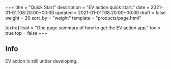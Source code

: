 +++
title = "Quick Start"
description = "EV action quick start."
date = 2021-01-01T08:20:00+00:00
updated = 2021-01-01T08:20:00+00:00
draft = false
weight = 20
sort_by = "weight"
template = "products/page.html"

[extra]
lead = "One page summary of how to get the EV action app."
toc = true
top = false
+++

## Info

EV action is still under developing.
